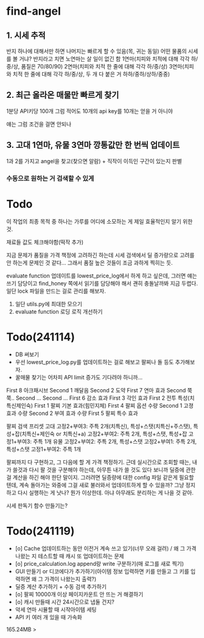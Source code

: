 # find-angel


## 1. 시세 추적
 반지 하나에 대해서만 하면 나머지는 빠르게 할 수 있음(목, 귀는 동일)
 어떤 물품의 시세를 볼 거냐?
 반지라고 치면
 노연마는 살 일이 없긴 함
 1연마(치피와 치적에 대해 각각 하/중/상, 품질은 70/80/90)
 2연마(치피와 치적 한 줄에 대해 각각 하/중/상)
 3연마(치피와 치적 한 줄에 대해 각각 하/중/상, 두 개 다 붙은 거 하하/중하/상하/중중)

## 2. 최근 올라온 매물만 빠르게 찾기
1분당 API키당 100개 그럼 적어도 10개의 api key를 10개는 얻을 거 아니야

얘는 그럼 조건을 걸면 안되나

## 3. 고대 1연마, 유물 3연마 깡통값만 한 번씩 업데이트

1과 2를 가지고 angel을 찾고(찾으면 알람) + 직작이 이득인 구간이 있는지 판별

### 수동으로 원하는 거 검색할 수 있게


# Todo
이 작업의 최종 목적 중 하나는 가루를 어디에 소모하는 게 제일 효율적인지 알기 위한 것.

재료들 값도 체크해야함(떡작 추가)

지금 문제가 품질을 가격 책정에 고려하긴 하는데 시세 검색에서 딜 증가량으로 고려를 안 하는게 문제인 것 같다...
그래서 품질 높은 것들이 조금 과하게 찍히는 듯.

evaluate function 업데이트를 lowest_price_log에서 하게 하고 싶은데,
그러면 얘는 쓰기 담당이고 find_honey 쪽에서 읽기를 담당해야 해서
괜히 충돌날까봐 지금 두렵다.
일단 lock 파일을 만드는 걸로 관리를 해보자.

1. 일단 utils.py에 최대한 모으기
2. evaluate function 로딩 로직 개선하기

# Todo(241114)
- DB 써보기
- 우선 lowest_price_log.py를 업데이트하는 걸로 해보고 팔찌나 돌 등도 추가해보자.
- 꿀매물 찾기는 어차피 API limit 증가도 기다려야 하니까...

First 8 아크패시브
Second 1 깨달음
Second 2 도약
First 7 연마 효과
Second 쭉쭉..
Second ...
Second ...
First 6 감소 효과
First 3 각인 효과
First 2 전투 특성(치특신제인숙)
First 1 팔찌 기본 효과(힘민지체)
First 4 팔찌 옵션 수량
Second 1 고졍 효과 수량
Second 2 부여 효과 수량
First 5 팔찌 특수 효과

팔찌 검색 프리셋
고대
고정2+부여3: 주특 2개(치특신), 특성+스탯(치특신+주스탯), 특성+잡(치특신+제인숙 or 치특신+a)
고정2+부여2: 주특 2개, 특성+스탯, 특성+잡
고정1+부여3: 주특 1개
유물
고정2+부여2: 주특 2개, 특성+스탯
고정2+부여1: 주특 2개, 특성+스탯
고정1+부여2: 주특 1개

팔찌까지 다 구현하고, 그 다음에 할 게 가격 책정하기.
근데 실시간으로 조회할 때는, 내가 쓸것과 다시 팔 것을 구분해야 하는데,
아무튼 내가 쓸 것도 있다 보니까 딜증에 관한 걸 계산을 하긴 해야 한단 말이지.
그러려면 딜증량에 대한 config 파일 같은게 필요할 텐데,
계속 돌아가는 와중에 그걸 새로 불러와서 업데이트하게 할 수 있을까?
그냥 정지하고 다시 실행하는 게 낫나?
뭔가 이상한데.
아냐 아무래도 분리하는 게 나을 것 같아.

시세 판독기 함수 만들기는?

# Todo(241119)
- [o] Cache 업데이트하는 동안 이전거 계속 쓰고 있기(너무 오래 걸려) / 왜 그 가격 나왔는 지 테스트할 때 캐시 또 업데이트하는 문제
- [o] price_calculation.log append랑 write 구분하기(매 로그를 새로 찍기)
- GUI 만들기 or 디코에다가 추가하기(아이템 정보 입력하면 키를 만들고 그 키를 입력하면 왜 그 가격이 나왔는지 출력?)
- 딜증 계산 추가하기 + 수동 검색 추가하기
- [o] 팔찌 10000개 이상 페이지카운트 안 뜨는 거 해결하기
- [o] 캐시 만들때 시간 24시간으로 냅둘 건지?
- 악세 연마 시뮬할 때 시작아이템 세팅
- API 키 여러 개 있을 때 가속화

165.24MB > 